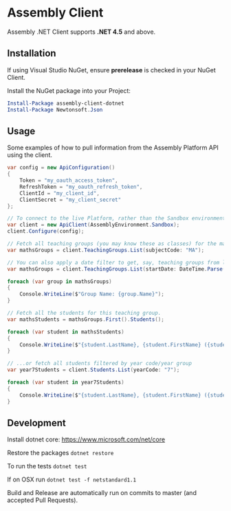 # Assembly Client

Assembly .NET Client supports **.NET 4.5** and above.

## Installation

If using Visual Studio NuGet, ensure **prerelease** is checked in your NuGet Client.

Install the NuGet package into your Project:

```powershell
Install-Package assembly-client-dotnet
Install-Package Newtonsoft.Json
```

## Usage

Some examples of how to pull information from the Assembly Platform API using the client.

```c#
var config = new ApiConfiguration()
{
    Token = "my_oauth_access_token",
    RefreshToken = "my_oauth_refresh_token",
    ClientId = "my_client_id",
    ClientSecret = "my_client_secret"
};

// To connect to the live Platform, rather than the Sandbox environment, use simply: new ApiClient();
var client = new ApiClient(AssemblyEnvironment.Sandbox);
client.Configure(config);

// Fetch all teaching groups (you may know these as classes) for the mathematics subject code.
var mathsGroups = client.TeachingGroups.List(subjectCode: "MA");

// You can also apply a date filter to get, say, teaching groups from last academic year or for another specific range of time.
var mathsGroups = client.TeachingGroups.List(startDate: DateTime.Parse("2016-09-01"), endDate: DateTime.Parse("2017-07-31"));

foreach (var group in mathsGroups)
{
    Console.WriteLine($"Group Name: {group.Name}");
}

// Fetch all the students for this teaching group.
var mathsStudents = mathsGroups.First().Students();

foreach (var student in mathsStudents)
{
    Console.WriteLine($"{student.LastName}, {student.FirstName} ({student.YearCode})");
}

// ...or fetch all students filtered by year code/year group
var year7Students = client.Students.List(yearCode: "7");

foreach (var student in year7Students)
{
    Console.WriteLine($"{student.LastName}, {student.FirstName} ({student.YearCode})");
}

```

## Development

Install dotnet core: https://www.microsoft.com/net/core

Restore the packages `dotnet restore`

To run the tests `dotnet test`

If on OSX run `dotnet test -f netstandard1.1`

Build and Release are automatically run on commits to master (and accepted Pull Requests).
